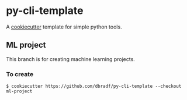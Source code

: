 # py-cli-template

A [cookiecutter](https://cookiecutter.readthedocs.io/en/latest/index.html) template for simple python tools.

## ML project

This branch is for creating machine learning projects.

### To create

```
$ cookiecutter https://github.com/dbradf/py-cli-template --checkout ml-project
```
